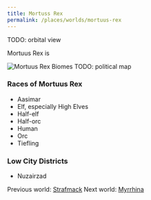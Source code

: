 ```yaml
---
title: Mortuss Rex
permalink: /places/worlds/mortuus-rex
---
```

TODO: orbital view

Mortuus Rex is

![Mortuus Rex Biomes](assets/img/mortuus-rex-biomes.gif)
TODO: political map

### Races of Mortuus Rex
- Aasimar
- Elf, especially High Elves
- Half-elf
- Half-orc
- Human
- Orc
- Tiefling

### Low City Districts
- Nuzairzad

Previous world: [Strafmack](places/worlds/Strafmack)
Next world: [Myrrhina](places/worlds/Myrrhina)